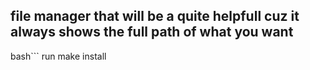 ## file manager that will be a quite helpfull cuz it always shows the full path of what you want 
bash```
 run 
 make install 
 ```
